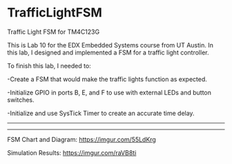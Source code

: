 # TrafficLightFSM
Traffic Light FSM for TM4C123G

This is Lab 10 for the EDX Embedded Systems course from UT Austin. In this lab, I designed and implemented a FSM
for a traffic light controller. 

To finish this lab, I needed to:

-Create a FSM that would make the traffic lights function as expected.

-Initialize GPIO in ports B, E, and F to use with external LEDs and button switches.

-Initialize and use SysTick Timer to create an accurate time delay.

--------------------------------------------------------------------------------------------------------------------------
--------------------------------------------------------------------------------------------------------------------------
FSM Chart and Diagram: https://imgur.com/55LdKrg

Simulation Results: https://imgur.com/raVB8ti
